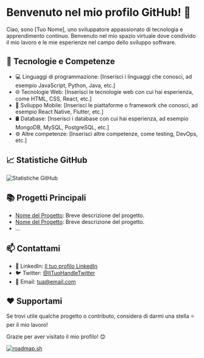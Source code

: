 # Benvenuto nel mio profilo GitHub! 👋

Ciao, sono [Tuo Nome], uno sviluppatore appassionato di tecnologia e apprendimento continuo. Benvenuto nel mio spazio virtuale dove condivido il mio lavoro e le mie esperienze nel campo dello sviluppo software.

## 🚀 Tecnologie e Competenze

- 💻 Linguaggi di programmazione: [Inserisci i linguaggi che conosci, ad esempio JavaScript, Python, Java, etc.]
- 🌐 Tecnologie Web: [Inserisci le tecnologie web con cui hai esperienza, come HTML, CSS, React, etc.]
- 📱 Sviluppo Mobile: [Inserisci le piattaforme o framework che conosci, ad esempio React Native, Flutter, etc.]
- 🛢️ Database: [Inserisci i database con cui hai esperienza, ad esempio MongoDB, MySQL, PostgreSQL, etc.]
- ⚙️ Altre competenze: [Inserisci altre competenze, come testing, DevOps, etc.]

## 📈 Statistiche GitHub

![Statistiche GitHub](https://github-readme-stats.vercel.app/api?username=il-tuo-nome&show_icons=true&hide_border=true)

## 📚 Progetti Principali

- [Nome del Progetto](link_al_progetto): Breve descrizione del progetto.
- [Nome del Progetto](link_al_progetto): Breve descrizione del progetto.
- ...

## 📫 Contattami

- 💼 LinkedIn: [Il tuo profilo LinkedIn](link_al_profilo_linkedin)
- 🐦 Twitter: [@IlTuoHandleTwitter](link_al_profilo_twitter)
- 📧 Email: tua@email.com

## ❤️ Supportami

Se trovi utile qualche progetto o contributo, considera di darmi una stella ⭐ per il mio lavoro!

Grazie per aver visitato il mio profilo! 😊



<a href="https://roadmap.sh"><img src="https://api.roadmap.sh/v1-badge/tall/657f473d5145316d2518e358?variant=dark" alt="roadmap.sh"/></a>
